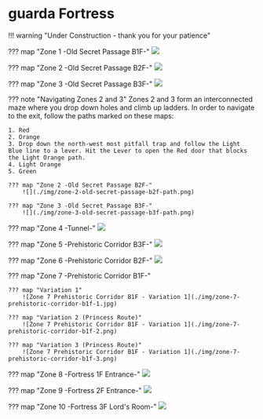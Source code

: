 # guarda Fortress

!!! warning "Under Construction - thank you for your patience"

??? map "Zone 1 -Old Secret Passage B1F-"
    ![](./img/zone-1-old-secret-passage-b1f.jpg)

??? map "Zone 2 -Old Secret Passage B2F-"
    ![](./img/zone-2-old-secret-passage-b2f.jpg)

??? map "Zone 3 -Old Secret Passage B3F-"
    ![](./img/zone-3-old-secret-passage-b3f.jpg)
   
??? note "Navigating Zones 2 and 3"
    Zones 2 and 3 form an interconnected maze where you drop down holes and climb up ladders. In order to navigate to the exit, follow the paths marked on these maps:

    1. Red
    2. Orange
    3. Drop down the north-west most pitfall trap and follow the Light Blue line to a lever. Hit the Lever to open the Red door that blocks the Light Orange path.
    4. Light Orange
    5. Green

    ??? map "Zone 2 -Old Secret Passage B2F-"
        ![](./img/zone-2-old-secret-passage-b2f-path.png)

    ??? map "Zone 3 -Old Secret Passage B3F-"
        ![](./img/zone-3-old-secret-passage-b3f-path.png)

??? map "Zone 4 -Tunnel-"
    ![](./img/zone-4-tunnel.jpg)

??? map "Zone 5 -Prehistoric Corridor B3F-"
    ![](./img/zone-5-prehistoric-corridor-b3f.jpg)

??? map "Zone 6 -Prehistoric Corridor B2F-"
    ![](./img/zone-6-prehistoric-corridor-b2f.jpg)

??? map "Zone 7 -Prehistoric Corridor B1F-"

    ??? map "Variation 1"
        ![Zone 7 Prehistoric Corridor B1F - Variation 1](./img/zone-7-prehistoric-corridor-b1f-1.jpg)

    ??? map "Variation 2 (Princess Route)"
        ![Zone 7 Prehistoric Corridor B1F - Variation 1](./img/zone-7-prehistoric-corridor-b1f-2.png)

    ??? map "Variation 3 (Princess Route)"
        ![Zone 7 Prehistoric Corridor B1F - Variation 1](./img/zone-7-prehistoric-corridor-b1f-3.png)


??? map "Zone 8 -Fortress 1F Entrance-"
    ![](./img/zone-8-fortress-1f-entrance.jpg)

??? map "Zone 9 -Fortress 2F Entrance-"
    ![](./img/zone-9-fortress-2f-office.jpg)

??? map "Zone 10 -Fortress 3F Lord's Room-"
    ![](./img/zone-10-fortress-3f-lords-room.jpg)